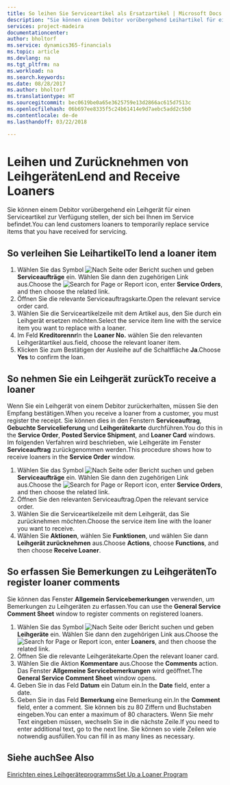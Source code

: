 ```yaml
---
title: So leihen Sie Serviceartikel als Ersatzartikel | Microsoft Docs
description: "Sie können einem Debitor vorübergehend Leihartikel für einen Serviceartikel zur Verfügung stellen, der sich bei Ihnen im Service befindet."
services: project-madeira
documentationcenter: 
author: bholtorf
ms.service: dynamics365-financials
ms.topic: article
ms.devlang: na
ms.tgt_pltfrm: na
ms.workload: na
ms.search.keywords: 
ms.date: 08/28/2017
ms.author: bholtorf
ms.translationtype: HT
ms.sourcegitcommit: bec0619be0a65e3625759e13d2866ac615d7513c
ms.openlocfilehash: 06b697ee8335f5c24b61414e9d7aebc5add2c5b0
ms.contentlocale: de-de
ms.lasthandoff: 03/22/2018

---
```

# <a name="lend-and-receive-loaners"></a><span data-ttu-id="49c42-103">Leihen und Zurücknehmen von Leihgeräten</span><span class="sxs-lookup"><span data-stu-id="49c42-103">Lend and Receive Loaners</span></span>
<span data-ttu-id="49c42-104">Sie können einem Debitor vorübergehend ein Leihgerät für einen Serviceartikel zur Verfügung stellen, der sich bei Ihnen im Service befindet.</span><span class="sxs-lookup"><span data-stu-id="49c42-104">You can lend customers loaners to temporarily replace service items that you have received for servicing.</span></span>  
  
## <a name="to-lend-a-loaner-item"></a><span data-ttu-id="49c42-105">So verleihen Sie Leihartikel</span><span class="sxs-lookup"><span data-stu-id="49c42-105">To lend a loaner item</span></span>    
1. <span data-ttu-id="49c42-106">Wählen Sie das Symbol ![Nach Seite oder Bericht suchen](media/ui-search/search_small.png "Nach Seite oder Bericht suchen") und geben **Serviceaufträge** ein. Wählen Sie dann den zugehörigen Link aus.</span><span class="sxs-lookup"><span data-stu-id="49c42-106">Choose the ![Search for Page or Report](media/ui-search/search_small.png "Search for Page or Report icon") icon, enter **Service Orders**, and then choose the related link.</span></span>  
2. <span data-ttu-id="49c42-107">Öffnen Sie die relevante Serviceauftragskarte.</span><span class="sxs-lookup"><span data-stu-id="49c42-107">Open the relevant service order card.</span></span>  
3. <span data-ttu-id="49c42-108">Wählen Sie die Serviceartikelzeile mit dem Artikel aus, den Sie durch ein Leihgerät ersetzen möchten.</span><span class="sxs-lookup"><span data-stu-id="49c42-108">Select the service item line with the service item you want to replace with a loaner.</span></span>  
4. <span data-ttu-id="49c42-109">Im Feld **Kreditorennr**</span><span class="sxs-lookup"><span data-stu-id="49c42-109">In the **Loaner No.**</span></span> <span data-ttu-id="49c42-110">wählen Sie den relevanten Leihgerätartikel aus.</span><span class="sxs-lookup"><span data-stu-id="49c42-110">field, choose the relevant loaner item.</span></span>  
5. <span data-ttu-id="49c42-111">Klicken Sie zum Bestätigen der Ausleihe auf die Schaltfläche **Ja**.</span><span class="sxs-lookup"><span data-stu-id="49c42-111">Choose **Yes** to confirm the loan.</span></span>  

## <a name="to-receive-a-loaner"></a><span data-ttu-id="49c42-112">So nehmen Sie ein Leihgerät zurück</span><span class="sxs-lookup"><span data-stu-id="49c42-112">To receive a loaner</span></span>  
<span data-ttu-id="49c42-113">Wenn Sie ein Leihgerät von einem Debitor zurückerhalten, müssen Sie den Empfang bestätigen.</span><span class="sxs-lookup"><span data-stu-id="49c42-113">When you receive a loaner from a customer, you must register the receipt.</span></span> <span data-ttu-id="49c42-114">Sie können dies in den Fenstern **Serviceauftrag**, **Gebuchte Servicelieferung** und **Leihgerätekarte** durchführen.</span><span class="sxs-lookup"><span data-stu-id="49c42-114">You do this in the **Service Order**, **Posted Service Shipment**, and **Loaner Card** windows.</span></span> <span data-ttu-id="49c42-115">Im folgenden Verfahren wird beschrieben, wie Leihgeräte im Fenster **Serviceauftrag** zurückgenommen werden.</span><span class="sxs-lookup"><span data-stu-id="49c42-115">This procedure shows how to receive loaners in the **Service Order** window.</span></span>  
  
1. <span data-ttu-id="49c42-116">Wählen Sie das Symbol ![Nach Seite oder Bericht suchen](media/ui-search/search_small.png "Nach Seite oder Bericht suchen") und geben **Serviceaufträge** ein. Wählen Sie dann den zugehörigen Link aus.</span><span class="sxs-lookup"><span data-stu-id="49c42-116">Choose the ![Search for Page or Report](media/ui-search/search_small.png "Search for Page or Report icon") icon, enter **Service Orders**, and then choose the related link.</span></span>  
2. <span data-ttu-id="49c42-117">Öffnen Sie den relevanten Serviceauftrag.</span><span class="sxs-lookup"><span data-stu-id="49c42-117">Open the relevant service order.</span></span>  
3. <span data-ttu-id="49c42-118">Wählen Sie die Serviceartikelzeile mit dem Leihgerät, das Sie zurücknehmen möchten.</span><span class="sxs-lookup"><span data-stu-id="49c42-118">Choose the service item line with the loaner you want to receive.</span></span>  
4. <span data-ttu-id="49c42-119">Wählen Sie **Aktionen**, wählen Sie **Funktionen**, und wählen Sie dann **Leihgerät zurücknehmen** aus.</span><span class="sxs-lookup"><span data-stu-id="49c42-119">Choose **Actions**, choose **Functions**, and then choose **Receive Loaner**.</span></span>  

## <a name="to-register-loaner-comments"></a><span data-ttu-id="49c42-120">So erfassen Sie Bemerkungen zu Leihgeräten</span><span class="sxs-lookup"><span data-stu-id="49c42-120">To register loaner comments</span></span>  
<span data-ttu-id="49c42-121">Sie können das Fenster **Allgemein Servicebemerkungen** verwenden, um Bemerkungen zu Leihgeräten zu erfassen.</span><span class="sxs-lookup"><span data-stu-id="49c42-121">You can use the **General Service Comment Sheet** window to register comments on registered loaners.</span></span>  
  
1. <span data-ttu-id="49c42-122">Wählen Sie das Symbol ![Nach Seite oder Bericht suchen](media/ui-search/search_small.png "Nach Seite oder Bericht suchen") und geben **Leihgeräte** ein. Wählen Sie dann den zugehörigen Link aus.</span><span class="sxs-lookup"><span data-stu-id="49c42-122">Choose the ![Search for Page or Report](media/ui-search/search_small.png "Search for Page or Report icon") icon, enter **Loaners**, and then choose the related link.</span></span>  
2. <span data-ttu-id="49c42-123">Öffnen Sie die relevante Leihgerätekarte.</span><span class="sxs-lookup"><span data-stu-id="49c42-123">Open the relevant loaner card.</span></span>  
3. <span data-ttu-id="49c42-124">Wählen Sie die Aktion **Kommentare** aus.</span><span class="sxs-lookup"><span data-stu-id="49c42-124">Choose the **Comments** action.</span></span> <span data-ttu-id="49c42-125">Das Fenster **Allgemeine Servicebemerkungen** wird geöffnet.</span><span class="sxs-lookup"><span data-stu-id="49c42-125">The **General Service Comment Sheet** window opens.</span></span>  
4. <span data-ttu-id="49c42-126">Geben Sie in das Feld **Datum** ein Datum ein.</span><span class="sxs-lookup"><span data-stu-id="49c42-126">In the **Date** field, enter a date.</span></span>  
5. <span data-ttu-id="49c42-127">Geben Sie in das Feld **Bemerkung** eine Bemerkung ein.</span><span class="sxs-lookup"><span data-stu-id="49c42-127">In the **Comment** field, enter a comment.</span></span> <span data-ttu-id="49c42-128">Sie können bis zu 80 Ziffern und Buchstaben eingeben.</span><span class="sxs-lookup"><span data-stu-id="49c42-128">You can enter a maximum of 80 characters.</span></span> <span data-ttu-id="49c42-129">Wenn Sie mehr Text eingeben müssen, wechseln Sie in die nächste Zeile.</span><span class="sxs-lookup"><span data-stu-id="49c42-129">If you need to enter additional text, go to the next line.</span></span> <span data-ttu-id="49c42-130">Sie können so viele Zeilen wie notwendig ausfüllen.</span><span class="sxs-lookup"><span data-stu-id="49c42-130">You can fill in as many lines as necessary.</span></span>  
  
## <a name="see-also"></a><span data-ttu-id="49c42-131">Siehe auch</span><span class="sxs-lookup"><span data-stu-id="49c42-131">See Also</span></span>  
[<span data-ttu-id="49c42-132">Einrichten eines Leihgeräteprogramms</span><span class="sxs-lookup"><span data-stu-id="49c42-132">Set Up a Loaner Program</span></span>](service-how-setup-loaner-program.md)   

